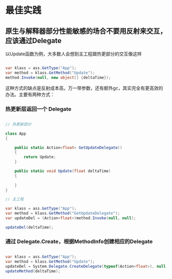 # 最佳实践

## 原生与解释器部分性能敏感的场合不要用反射来交互，应该通过Delegate

以Update函数为例，大多数人会想到主工程跟热更部分的交互像这样

```c#

var klass = ass.GetType("App");
var method = klass.GetMethod("Update");
method.Invoke(null, new object[] {deltaTime});

```

这种方式的缺点是反射成本高，万一带参数，还有额外gc，其实完全有更高效的办法。主要有两种方式：

### 热更新层返回一个 Delegate

```c#

// 热更新部分 

class App
{

    public static Action<float> GetUpdateDelegate()
    {
        return Update;
    }

    public static void Update(float deltaTime)
    {
        
    }
}

// 主工程

var klass = ass.GetType("App");
var method = klass.GetMethod("GetUpdateDelegate");
var updateDel = (Action<float>)method.Invoke(null, null);

updateDel(deltaTime);

```

### 通过 Delegate.Create，根据MethodInfo创建相应的Delegate

```c#

var klass = ass.GetType("App");
var method = klass.GetMethod("Update");
updateDel = System.Delegate.CreateDelegate(typeof(Action<float>), null, method);
updateMethod(deltaTime);

```
